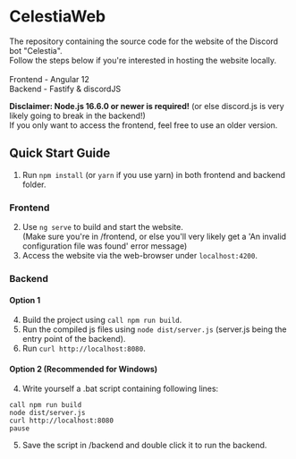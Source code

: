 # CelestiaWeb
The repository containing the source code for the website of the Discord bot "Celestia".<br>
Follow the steps below if you're interested in hosting the website locally.<br>
<br>
Frontend - Angular 12<br>
Backend - Fastify & discordJS

<strong>Disclaimer: Node.js 16.6.0 or newer is required!</strong> (or else discord.js is very likely going to break in the backend!)<br>
If you only want to access the frontend, feel free to use an older version.

## Quick Start Guide
1. Run `npm install` (or `yarn` if you use yarn) in both frontend and backend folder.
### Frontend
2. Use `ng serve` to build and start the website.<br>
(Make sure you're in /frontend, or else you'll very likely get a 'An invalid configuration file was found' error message)
3. Access the website via the web-browser under `localhost:4200`.
### Backend
#### Option 1
4. Build the project using `call npm run build`.
5. Run the compiled js files using `node dist/server.js` (server.js being the entry point of the backend).
6. Run `curl http://localhost:8080`.

#### Option 2 (Recommended for Windows)
4. Write yourself a .bat script containing following lines:<br>
```
call npm run build
node dist/server.js
curl http://localhost:8080
pause
```
5. Save the script in /backend and double click it to run the backend.
